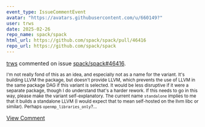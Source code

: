 ```yaml
---
event_type: IssueCommentEvent
avatar: "https://avatars.githubusercontent.com/u/660149?"
user: trws
date: 2025-02-26
repo_name: spack/spack
html_url: https://github.com/spack/spack/pull/46416
repo_url: https://github.com/spack/spack
---
```


<a href='https://github.com/trws' target='_blank'>trws</a> commented on issue <a href='https://github.com/spack/spack/pull/46416' target='_blank'>spack/spack#46416</a>.

<small>I'm not really fond of this as an idea, and especially not as a name for the variant.  It's building LLVM the package, but doesn't provide LLVM, which prevents the use of LLVM in the same package DAG if this variant is selected. It would be less disruptive if it were a separate package, though I do understand that's a harder rework.  If this needs to go in this way, please make the variant self-explanatory. The current name `standalone` implies to me that it builds a standalone LLVM (I would expect that to mean self-hosted on the llvm libc or similar). Perhaps `openmp_libraries_only`?...</small>

<a href='https://github.com/spack/spack/pull/46416' target='_blank'>View Comment</a>